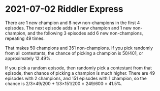 2021-07-02 Riddler Express
==========================
There are 1 new champion and 8 new non-champions in the first 4 episodes.
The next episode adds a 1 new champion and 1 new non-champion, and the
following 3 episodes add 6 new non-champions, repeating 49 times.

That makes 50 champions and 351 non-champions.  If you pick randomly from
all contestants, the chance of picking a champion is 50/401, or approximately
12.49%.

If you pick a random episode, then randomly pick a contestant from that
episode, then chance of picking a champion is much higher.  There are 49
episodes with 2 champions, and 151 episodes with 1 champion, so the
chance is 2/3×49/200 + 1/3×151/200 = 249/600 = 41.5%.

